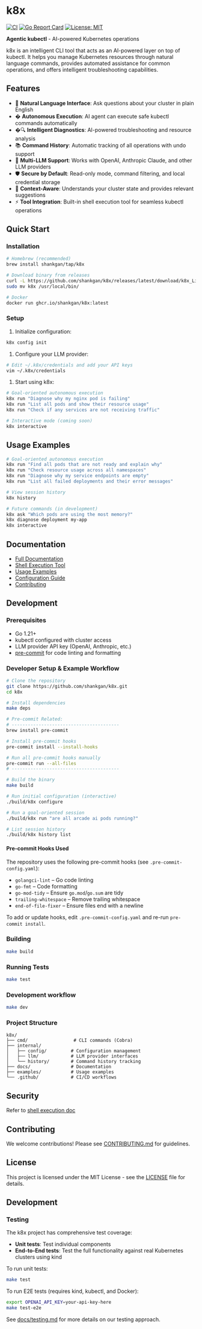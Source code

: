 # k8x

[![CI](https://github.com/shankgan/k8x/workflows/CI/badge.svg)](https://github.com/shankgan/k8x/actions)
[![Go Report Card](https://goreportcard.com/badge/github.com/shankgan/k8x)](https://goreportcard.com/report/github.com/shankgan/k8x)
[![License: MIT](https://img.shields.io/badge/License-MIT-yellow.svg)](https://opensource.org/licenses/MIT)

**Agentic kubectl** - AI-powered Kubernetes operations

k8x is an intelligent CLI tool that acts as an AI-powered layer on top of kubectl. It helps you manage Kubernetes resources through natural language commands, provides automated assistance for common operations, and offers intelligent troubleshooting capabilities.

## Features

- 🤖 **Natural Language Interface**: Ask questions about your cluster in plain English
- � **Autonomous Execution**: AI agent can execute safe kubectl commands automatically
- �🔍 **Intelligent Diagnostics**: AI-powered troubleshooting and resource analysis
- 📚 **Command History**: Automatic tracking of all operations with undo support
- 🔌 **Multi-LLM Support**: Works with OpenAI, Anthropic Claude, and other LLM providers
- 🛡️ **Secure by Default**: Read-only mode, command filtering, and local credential storage
- 🎯 **Context-Aware**: Understands your cluster state and provides relevant suggestions
- ⚡ **Tool Integration**: Built-in shell execution tool for seamless kubectl operations

## Quick Start

### Installation

```bash
# Homebrew (recommended)
brew install shankgan/tap/k8x

# Download binary from releases
curl -L https://github.com/shankgan/k8x/releases/latest/download/k8x_Linux_x86_64.tar.gz | tar xz
sudo mv k8x /usr/local/bin/

# Docker
docker run ghcr.io/shankgan/k8x:latest
```

### Setup

1. Initialize configuration:

```bash
k8x config init
```

1. Configure your LLM provider:

```bash
# Edit ~/.k8x/credentials and add your API keys
vim ~/.k8x/credentials
```

1. Start using k8x:

```bash
# Goal-oriented autonomous execution
k8x run "Diagnose why my nginx pod is failing"
k8x run "List all pods and show their resource usage"
k8x run "Check if any services are not receiving traffic"

# Interactive mode (coming soon)
k8x interactive
```

## Usage Examples

```bash
# Goal-oriented autonomous execution
k8x run "Find all pods that are not ready and explain why"
k8x run "Check resource usage across all namespaces"
k8x run "Diagnose why my service endpoints are empty"
k8x run "List all failed deployments and their error messages"

# View session history
k8x history

# Future commands (in development)
k8x ask "Which pods are using the most memory?"
k8x diagnose deployment my-app
k8x interactive
```

## Documentation

- [Full Documentation](./docs/README.md)
- [Shell Execution Tool](./docs/shell-execution-tool.md)
- [Usage Examples](./examples/basic-usage.md)
- [Configuration Guide](./docs/configuration.md)
- [Contributing](./CONTRIBUTING.md)

## Development

### Prerequisites

- Go 1.21+
- kubectl configured with cluster access
- LLM provider API key (OpenAI, Anthropic, etc.)
- [pre-commit](https://pre-commit.com/) for code linting and formatting

### Developer Setup & Example Workflow

```bash
# Clone the repository
git clone https://github.com/shankgan/k8x.git
cd k8x

# Install dependencies
make deps

# Pre-commit Related:
# ----------------------------------------
brew install pre-commit

# Install pre-commit hooks
pre-commit install --install-hooks

# Run all pre-commit hooks manually
pre-commit run --all-files
# ----------------------------------------

# Build the binary
make build

# Run initial configuration (interactive)
./build/k8x configure

# Run a goal-oriented session
./build/k8x run "are all arcade ai pods running?"

# List session history
./build/k8x history list
```

#### Pre-commit Hooks Used

The repository uses the following pre-commit hooks (see `.pre-commit-config.yaml`):

- `golangci-lint` – Go code linting
- `go-fmt` – Code formatting
- `go-mod-tidy` – Ensure `go.mod`/`go.sum` are tidy
- `trailing-whitespace` – Remove trailing whitespace
- `end-of-file-fixer` – Ensure files end with a newline

To add or update hooks, edit `.pre-commit-config.yaml` and re-run `pre-commit install`.

### Building

```bash
make build
```

### Running Tests

```bash
make test
```

### Development workflow

```bash
make dev
```

### Project Structure

```text
k8x/
├── cmd/                 # CLI commands (Cobra)
├── internal/
│   ├── config/         # Configuration management
│   ├── llm/            # LLM provider interfaces
│   └── history/        # Command history tracking
├── docs/               # Documentation
├── examples/           # Usage examples
└── .github/            # CI/CD workflows
```

## Security

Refer to [shell execution doc](docs/shell-execution-tool.md)

## Contributing

We welcome contributions! Please see [CONTRIBUTING.md](./CONTRIBUTING.md) for guidelines.

## License

This project is licensed under the MIT License - see the [LICENSE](LICENSE) file for details.

## Development

### Testing

The k8x project has comprehensive test coverage:

- **Unit tests**: Test individual components
- **End-to-End tests**: Test the full functionality against real Kubernetes clusters using kind

To run unit tests:

```bash
make test
```

To run E2E tests (requires kind, kubectl, and Docker):

```bash
export OPENAI_API_KEY=your-api-key-here
make test-e2e
```

See [docs/testing.md](docs/testing.md) for more details on our testing approach.
